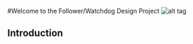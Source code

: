 #Welcome to the Follower/Watchdog Design Project
![alt tag](http://stmarkov.org/wp-content/uploads/2015/06/Wall-E-l.jpg)





## Introduction
